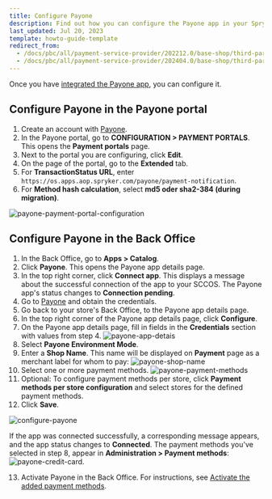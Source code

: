 ```yaml
---
title: Configure Payone
description: Find out how you can configure the Payone app in your Spryker shop using the Spryker App Composition Platform.
last_updated: Jul 20, 2023
template: howto-guide-template
redirect_from:
  - /docs/pbc/all/payment-service-provider/202212.0/base-shop/third-party-integrations/payone/integration-in-the-back-office/configure-payone.html
  - /docs/pbc/all/payment-service-provider/202404.0/base-shop/third-party-integrations/payone/integration-in-the-back-office/configure-payone.html
---
```

Once you have [integrated the Payone app](/docs/pbc/all/payment-service-provider/latest/base-shop/third-party-integrations/payone/app-composition-platform-integration/integrate-payone.html), you can configure it.


## Configure Payone in the Payone portal


1. Create an account with [Payone](https://www.payone.com/DE-en).
2. In the Payone portal, go to **CONFIGURATION&nbsp;<span aria-label="and then">></span> PAYMENT PORTALS**.
  This opens the **Payment portals** page.
3. Next to the portal you are configuring, click **Edit**.
4. On the page of the portal, go to the **Extended** tab.
5. For **TransactionStatus URL**, enter `https://os.apps.aop.spryker.com/payone/payment-notification`.
6. For **Method hash calculation**, select **md5 oder sha2-384 (during migration)**.

![payone-payment-portal-configuration](https://spryker.s3.eu-central-1.amazonaws.com/docs/pbc/all/payment-service-providers/payone/configure-payone.md/payone-portal-config.png)


## Configure Payone in the Back Office

1. In the Back Office, go to **Apps&nbsp;<span aria-label="and then">></span> Catalog**.
2. Click **Payone**.
   This opens the Payone app details page.
3. In the top right corner, click **Connect app**.
   This displays a message about the successful connection of the app to your SCCOS. The Payone app's status changes to **Connection pending**.
4. Go to [Payone](https://www.payone.com/DE-en) and obtain the credentials.
5. Go back to your store's Back Office, to the Payone app details page.
6. In the top right corner of the Payone app details page, click **Configure**.
7. On the Payone app details page, fill in fields in the **Credentials** section with values from step 4.
   ![payone-app-detais](https://spryker.s3.eu-central-1.amazonaws.com/docs/aop/user/apps/payone/payone-app-details.png)
8. Select **Payone Environment Mode**.
9. Enter a **Shop Name**. This name will be displayed on **Payment** page as a merchant label for whom to pay:
    ![payone-shop-name](https://spryker.s3.eu-central-1.amazonaws.com/docs/aop/user/apps/payone/payone-shop-name.png)
10. Select one or more payment methods.
   ![payone-payment-methods](https://spryker.s3.eu-central-1.amazonaws.com/docs/aop/user/apps/payone/payone-payment-methods.png)
11. Optional: To configure payment methods per store, click **Payment methods per store configuration** and select stores for the defined payment methods.
12. Click **Save**.

![configure-payone](https://spryker.s3.eu-central-1.amazonaws.com/docs/pbc/all/payment-service-providers/payone/integrate-payone/configure-payone.png)

If the app was connected successfully, a corresponding message appears, and the app status changes to **Connected**. The payment methods you've selected in step 8, appear in **Administration&nbsp;<span aria-label="and then">></span>  Payment methods**:
![payone-credit-card](https://spryker.s3.eu-central-1.amazonaws.com/docs/aop/user/apps/payone/payone-credit-card.png).

13. Activate Payone in the Back Office. For instructions, see [Activate the added payment methods](/docs/pbc/all/payment-service-provider/latest/base-shop/manage-in-the-back-office/edit-payment-methods.html).

